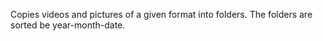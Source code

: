 Copies videos and pictures of a given format into folders. The folders are sorted be year-month-date.
